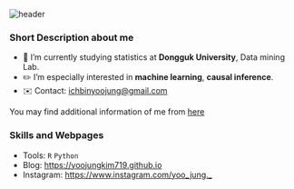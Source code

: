 
![header](https://capsule-render.vercel.app/api?type=waving&color=gradient&height=300&section=header&text=WELCOME!&fontSize=90)

### Short Description about me
- :school: I’m currently studying statistics at **Dongguk University**, Data mining Lab.
- :pencil2: I’m especially interested in **machine learning**, **causal inference**.
- :envelope: Contact: <ichbinyoojung@gmail.com>

You may find additional information of me from [here](https://yoojungkim719.github.io/about/)


### Skills and Webpages
- Tools: <code>R</code> <code>Python</code>
- Blog: <https://yoojungkim719.github.io>
- Instagram: <https://www.instagram.com/yoo_jung._>



